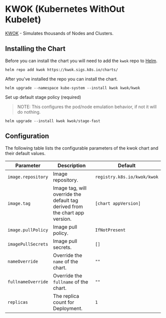 # KWOK (Kubernetes WithOut Kubelet)

[KWOK](https://github.com/kubernetes-sigs/kwok/) - Simulates thousands of Nodes and Clusters.

## Installing the Chart

Before you can install the chart you will need to add the `kwok` repo to [Helm](https://helm.sh/).

```shell
helm repo add kwok https://kwok.sigs.k8s.io/charts/
```

After you've installed the repo you can install the chart.

```shell
helm upgrade --namespace kube-system --install kwok kwok/kwok
```

Set up default stage policy (required)
> NOTE: This configures the pod/node emulation behavior, if not it will do nothing.

```shell
helm upgrade --install kwok kwok/stage-fast
```

## Configuration

The following table lists the configurable parameters of the kwok chart and their default values.

| Parameter          | Description                                                                  | Default                     |
|--------------------|------------------------------------------------------------------------------|-----------------------------|
| `image.repository` | Image repository.                                                            | `registry.k8s.io/kwok/kwok` |
| `image.tag`        | Image tag, will override the default tag derived from the chart app version. | `[chart appVersion]`        |
| `image.pullPolicy` | Image pull policy.                                                           | `IfNotPresent`              |
| `imagePullSecrets` | Image pull secrets.                                                          | `[]`                        |
| `nameOverride`     | Override the `name` of the chart.                                            | `""`                        |
| `fullnameOverride` | Override the `fullname` of the chart.                                        | `""`                        |
| `replicas`         | The replica count for Deployment.                                            | `1`                         |